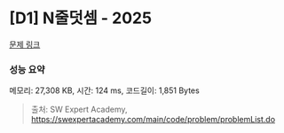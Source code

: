 # [D1] N줄덧셈 - 2025 

[문제 링크](https://swexpertacademy.com/main/code/problem/problemDetail.do?contestProbId=AV5QFZtaAscDFAUq) 

### 성능 요약

메모리: 27,308 KB, 시간: 124 ms, 코드길이: 1,851 Bytes



> 출처: SW Expert Academy, https://swexpertacademy.com/main/code/problem/problemList.do